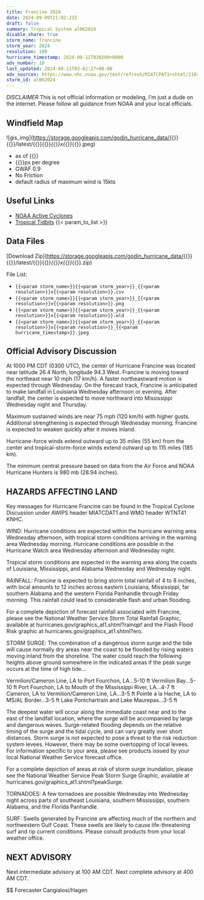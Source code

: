 ```yaml
---
title: Francine 2024
date: 2024-09-09T21:02:23Z
draft: false
summary: Tropical System al062024
disable_share: true
storm_name: francine
storm_year: 2024
resolution: 100
hurricane_timestamp: 2024-09-11T030200+0000
adv_number: 10
last_updated: 2024-09-11T03:02:27+00:00
adv_sources: https://www.nhc.noaa.gov/text/refresh/MIATCPAT1+shtml/110231.shtml;https://www.nhc.noaa.gov/refresh/graphics_at1+shtml/211929.shtml?cone
storm_id: al062024
---
```

*DISCLAIMER* This is not official information or modeling, I'm just a dude on the internet.  Please follow all guidance from NOAA and your local officials.

## Windfield Map
![gis_img](https://storage.googleapis.com/godin_hurricane_data/{{<param storm_name>}}{{<param storm_year>}}/latest/{{<param storm_name>}}{{<param storm_year>}}_{{<param resolution>}}x{{<param resolution>}}_{{<param hurricane_timestamp>}}.jpeg)

- as of {{<param last_updated>}}
- {{<param resolution>}}px per degree
- GWAF 0.9
- No Friction
- default radius of maximum wind is 15kts

## Useful Links
- [NOAA Active Cyclones](https://www.nhc.noaa.gov/)
- [Tropical Tidbits](https://www.tropicaltidbits.com/storminfo/)
{{< param_to_list >}}

## Data Files
[Download Zip](https://storage.googleapis.com/godin_hurricane_data/{{<param storm_name>}}{{<param storm_year>}}/latest/{{<param storm_name>}}{{<param storm_year>}}_{{<param resolution>}}x{{<param resolution>}}_{{<param hurricane_timestamp>}}.zip)

File List:
- `{{<param storm_name>}}{{<param storm_year>}}_{{<param resolution>}}x{{<param resolution>}}.csv`
- `{{<param storm_name>}}{{<param storm_year>}}_{{<param resolution>}}x{{<param resolution>}}.png`
- `{{<param storm_name>}}{{<param storm_year>}}_{{<param resolution>}}x{{<param resolution>}}.wld`
- `{{<param storm_name>}}{{<param storm_year>}}_{{<param resolution>}}x{{<param resolution>}}_{{<param hurricane_timestamp>}}.jpeg`


## Official Advisory Discussion
At 1000 PM CDT (0300 UTC), the center of Hurricane Francine was
located near latitude 26.4 North, longitude 94.3 West. Francine is
moving toward the northeast near 10 mph (17 km/h).   A faster
northeastward motion is expected through Wednesday.  On the forecast
track, Francine is anticipated to make landfall in Louisiana
Wednesday afternoon or evening. After landfall, the center is
expected to move northward into Mississippi Wednesday night and
Thursday.
 
Maximum sustained winds are near 75 mph (120 km/h) with higher
gusts.  Additional strengthening is expected through Wednesday
morning.  Francine is expected to weaken quickly after it
moves inland.
 
Hurricane-force winds extend outward up to 35 miles (55 km) from the
center and tropical-storm-force winds extend outward up to 115 miles
(185 km).
 
The minimum central pressure based on data from the Air Force and
NOAA Hurricane Hunters is 980 mb (28.94 inches).
 
 
HAZARDS AFFECTING LAND
----------------------
Key messages for Hurricane Francine can be found in the
Tropical Cyclone Discussion under AWIPS header MIATCDAT1 and WMO
header WTNT41 KNHC.
 
WIND: Hurricane conditions are expected within the hurricane
warning area Wednesday afternoon, with tropical storm conditions
arriving in the warning area Wednesday morning. Hurricane
conditions are possible in the Hurricane Watch area Wednesday
afternoon and Wednesday night.
 
Tropical storm conditions are expected in the warning area along
the coasts of Louisiana, Mississippi, and Alabama Wednesday and 
Wednesday night.
 
RAINFALL:  Francine is expected to bring storm total rainfall of 4
to 8 inches, with local amounts to 12 inches across eastern
Louisiana, Mississippi, far southern Alabama and the western
Florida Panhandle through Friday morning. This rainfall could lead
to considerable flash and urban flooding.
 
For a complete depiction of forecast rainfall associated with
Francine, please see the National Weather Service Storm Total
Rainfall Graphic, available at
hurricanes.gov/graphics_at1.shtml?rainqpf and the Flash Flood Risk
graphic at hurricanes.gov/graphics_at1.shtml?ero.
 
STORM SURGE:  The combination of a dangerous storm surge and the
tide will cause normally dry areas near the coast to be flooded by
rising waters moving inland from the shoreline.  The water could
reach the following heights above ground somewhere in the indicated
areas if the peak surge occurs at the time of high tide...
 
Vermilion/Cameron Line, LA to Port Fourchon, LA...5-10 ft
Vermilion Bay...5-10 ft
Port Fourchon, LA to Mouth of the Mississippi River, LA...4-7 ft
Cameron, LA to Vermilion/Cameron Line, LA...3-5 ft
Pointe a la Hache, LA to MS/AL Border...3-5 ft
Lake Pontchartrain and Lake Maurepas...3-5 ft
 
The deepest water will occur along the immediate coast near and to
the east of the landfall location, where the surge will be
accompanied by large and dangerous waves.  Surge-related flooding
depends on the relative timing of the surge and the tidal cycle, and
can vary greatly over short distances.  Storm surge is not expected
to pose a threat to the risk reduction system levees.  However,
there may be some overtopping of local levees.  For information
specific to your area, please see products issued by your local
National Weather Service forecast office.
 
For a complete depiction of areas at risk of storm surge
inundation, please see the National Weather Service Peak
Storm Surge Graphic, available at
hurricanes.gov/graphics_at1.shtml?peakSurge.
 
TORNADOES:  A few tornadoes are possible Wednesday into Wednesday
night across parts of southeast Louisiana, southern Mississippi,
southern Alabama, and the Florida Panhandle.
 
SURF:  Swells generated by Francine are affecting much of the 
northern and northwestern Gulf Coast.  These swells are likely
to cause life-threatening surf and rip current conditions. Please
consult products from your local weather office.
 
 
NEXT ADVISORY
-------------
Next intermediate advisory at 100 AM CDT.
Next complete advisory at 400 AM CDT.
 
$$
Forecaster Cangialosi/Hagen